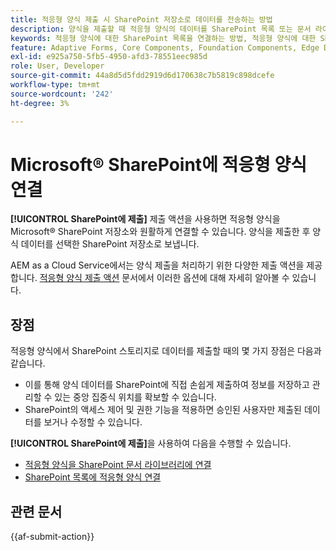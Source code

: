 ```yaml
---
title: 적응형 양식 제출 시 SharePoint 저장소로 데이터를 전송하는 방법
description: 양식을 제출할 때 적응형 양식의 데이터를 SharePoint 목록 또는 문서 라이브러리와 같은 SharePoint 저장소로 전송하는 방법에 대해 알아봅니다.
keywords: 적응형 양식에 대한 SharePoint 목록을 연결하는 방법, 적응형 양식에 대한 SharePoint 문서 라이브러리 연결, SharePoint에 제출, SharePoint 문서 라이브러리 구성 만들기, 적응형 양식의 SharePoint 제출 액션을 사용, 적응형 양식을 Microsoft&reg; SharePoint 목록에 연결.
feature: Adaptive Forms, Core Components, Foundation Components, Edge Delivery Services
exl-id: e925a750-5fb5-4950-afd3-78551eec985d
role: User, Developer
source-git-commit: 44a8d5d5fdd2919d6d170638c7b5819c898dcefe
workflow-type: tm+mt
source-wordcount: '242'
ht-degree: 3%

---
```


# Microsoft® SharePoint에 적응형 양식 연결

**[!UICONTROL SharePoint에 제출]** 제출 액션을 사용하면 적응형 양식을 Microsoft® SharePoint 저장소와 원활하게 연결할 수 있습니다. 양식을 제출한 후 양식 데이터를 선택한 SharePoint 저장소로 보냅니다.

AEM as a Cloud Service에서는 양식 제출을 처리하기 위한 다양한 제출 액션을 제공합니다. [적응형 양식 제출 액션](/help/forms/aem-forms-submit-action.md) 문서에서 이러한 옵션에 대해 자세히 알아볼 수 있습니다.

## 장점

적응형 양식에서 SharePoint 스토리지로 데이터를 제출할 때의 몇 가지 장점은 다음과 같습니다.

* 이를 통해 양식 데이터를 SharePoint에 직접 손쉽게 제출하여 정보를 저장하고 관리할 수 있는 중앙 집중식 위치를 확보할 수 있습니다.
* SharePoint의 액세스 제어 및 권한 기능을 적용하면 승인된 사용자만 제출된 데이터를 보거나 수정할 수 있습니다.

**[!UICONTROL SharePoint에 제출]**&#x200B;을 사용하여 다음을 수행할 수 있습니다.

* [적응형 양식을 SharePoint 문서 라이브러리에 연결](/help/forms/connect-forms-to-sharepoint-document-library.md)
* [SharePoint 목록에 적응형 양식 연결](/help/forms/connect-forms-to-sharepoint-list.md)

## 관련 문서

{{af-submit-action}}
